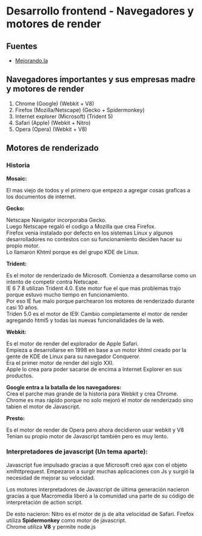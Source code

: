# Desarrollo frontend - Navegadores y motores de render

## Fuentes

* [Mejorando.la](http://www.mejorando.la)

## Navegadores importantes y sus empresas madre y motores de render

1. Chrome (Google) (Webkit + V8)
2. Firefox (Mozilla/Netscape) (Gecko + Spidermonkey)
3. Internet explorer (Microsoft) (Trident 5)
4. Safari (Apple) (Webkit + Nitro)
5. Opera (Opera) (Webkit + V8)

## Motores de renderizado

### Historia

__Mosaic:__

El mas viejo de todos y el primero que empezo a agregar cosas graficas a los documentos de internet.

__Gecko:__

Netscape Navigator incorporaba Gecko.  
Luego Netscape regaló el codigo a Mozilla que crea Firefox.  
Firefox venia instalado por defecto en los sistemas Linux y algunos desarrolladores no contestos con su funcionamiento deciden hacer su propio motor.  
Lo llamaron Khtml porque es del grupo KDE de Linux.

__Trident:__

Es el motor de renderizado de Microsoft. Comienza a desarrollarse como un intento de competir contra Netscape.  
IE 6 7 8 utilizan Trident 4.0. Este motor fue el que mas problemas trajo porque estuvo mucho tiempo en funcionamiento.  
Por eso IE fue malo porque parchearon los motores de renderizado durante casi 10 años.  
Triden 5.0 es el motor de IE9: Cambio completamente el motor de render agregando html5 y todas las nuevas funcionalidades de la web.  

__Webkit:__

Es el motor de render del explorador de Apple Safari.  
Empieza a desarrollarse en 1998 en base a un motor khtml creado por la gente de KDE de Linux para su navegador Conqueror.  
Era el primer motor de render del siglo XXI.  
Apple lo crea para poder sacarse de encima a Internet Explorer en sus productos.  

__Google entra a la batalla de los navegadores:__  
Crea el parche mas grande de la historia para Webkit y crea Chrome.  
Chrome es mas rápido porque no solo mejoró el motor de renderizado sino tabien el motor de Javascript.  


__Presto:__

Es el motor de render de Opera pero ahora decidieron usar webkit y V8
Tenian su propio motor de Javascript también pero es muy lento.


### Interpretadores de javascript (Un tema aparte):

Javascript fue impulsado gracias a que Microsoft creó ajax con el objeto xmlhttprequest.
Empezaron a surgir muchas aplicaciones con Js y surgió la necesidad de mejorar su velocidad.

Los motores interpretadores de Javascript de última generación nacieron gracias a que Macromedia liberó a la comunidad una parte de su código de interpretación de action script.

De esto nacieron:
Nitro es el motor de js de alta velocidad de Safari.
Firefox utiliza __Spidermonkey__ como motor de javascript.  
Chrome utiliza __V8__ y permite node.js  

